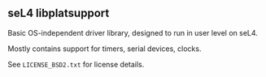 seL4 libplatsupport
--------------------

Basic OS-independent driver library, designed to run in user level on seL4.

Mostly contains support for timers, serial devices, clocks.

See `LICENSE_BSD2.txt` for license details.
